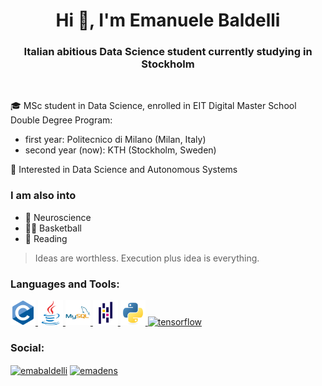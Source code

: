 <h1 align="center">Hi 👋, I'm Emanuele Baldelli</h1>
<h3 align="center">Italian abitious Data Science student currently studying in Stockholm</h3>
<br />


🎓 MSc student in Data Science, enrolled in EIT Digital Master School Double Degree Program:
- first year: Politecnico di Milano (Milan, Italy)
- second year (now): KTH (Stockholm, Sweden)

🌱 Interested in Data Science and Autonomous Systems

### I am also into
- 🧠 Neuroscience<br />
- ⛹🏻 Basketball<br />
- 📖 Reading<br />

>Ideas are worthless. Execution plus idea is everything.


<h3 align="left">Languages and Tools:</h3>
<p align="left"> <a href="https://www.cprogramming.com/" target="_blank" rel="noreferrer"> <img src="https://raw.githubusercontent.com/devicons/devicon/master/icons/c/c-original.svg" alt="c" width="40" height="40"/> </a> <a href="https://www.java.com" target="_blank" rel="noreferrer"> <img src="https://raw.githubusercontent.com/devicons/devicon/master/icons/java/java-original.svg" alt="java" width="40" height="40"/> </a> <a href="https://www.mysql.com/" target="_blank" rel="noreferrer"> <img src="https://raw.githubusercontent.com/devicons/devicon/master/icons/mysql/mysql-original-wordmark.svg" alt="mysql" width="40" height="40"/> </a> <a href="https://pandas.pydata.org/" target="_blank" rel="noreferrer"> <img src="https://raw.githubusercontent.com/devicons/devicon/2ae2a900d2f041da66e950e4d48052658d850630/icons/pandas/pandas-original.svg" alt="pandas" width="40" height="40"/> </a> <a href="https://www.python.org" target="_blank" rel="noreferrer"> <img src="https://raw.githubusercontent.com/devicons/devicon/master/icons/python/python-original.svg" alt="python" width="40" height="40"/> </a> <a href="https://www.tensorflow.org" target="_blank" rel="noreferrer"> <img src="https://www.vectorlogo.zone/logos/tensorflow/tensorflow-icon.svg" alt="tensorflow" width="40" height="40"/> </a> </p>


<h3 align="left">Social:</h3>
<p align="left">
<a href="https://linkedin.com/in/emabaldelli" target="blank"><img align="center" src="https://img.shields.io/badge/LinkedIn-0077B5?style=for-the-badge&logo=linkedin&logoColor=white" alt="emabaldelli" /></a>
<a href="https://t.me/emabaldelli" target="blank"><img align="center" src="https://img.shields.io/badge/Telegram-2CA5E0?style=for-the-badge&logo=telegram&logoColor=white" alt="emadens" /></a>
</p>

